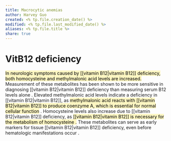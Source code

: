 ```yaml
---
title: Macrocytic anemias
author: Harvey Guo
created: <% tp.file.creation_date() %>
modified: <% tp.file.last_modified_date() %>
aliases: <% tp.file.title %>
share: true
---
```

# VitB12 deficiency
<mark style="background: #FFF3A3A6;">In neurologic symptoms caused by [[vitamin B12|vitamin B12]] deficiency, both homocysteine and methylmalonic acid levels are increased.</mark> Measurement of these metabolites has been shown to be more sensitive in diagnosing [[vitamin B12|vitamin B12]] deficiency than measuring serum B12 levels alone . Elevated methylmalonic acid levels indicate a deficiency in [[vitamin B12|vitamin B12]], as <mark style="background: #FFF3A3A6;">methylmalonic acid reacts with [[vitamin B12|vitamin B12]] to produce coenzyme A, which is essential for normal cellular function</mark> . Homocysteine levels also increase due to [[vitamin B12|vitamin B12]] deficiency, as <mark style="background: #FFF3A3A6;">[[vitamin B12|vitamin B12]] is necessary for the metabolism of homocysteine .</mark> These metabolites can serve as early markers for tissue [[vitamin B12|vitamin B12]] deficiency, even before hematologic manifestations occur .